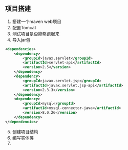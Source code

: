 ## 项目搭建
1. 搭建一个maven web项目
2. 配置Tomcat
3. 测试项目是否能够跑起来
4. 导入jar包
```xml
<dependencies>  
	<dependency>  
		<groupId>javax.servlet</groupId>  
		<artifactId>servlet-api</artifactId>  
		<version>2.5</version>  
	</dependency>  
	<dependency>  
		<groupId>javax.servlet.jsp</groupId>  
		<artifactId>javax.servlet.jsp-api</artifactId>  
		<version>2.3.3</version>  
	</dependency>  
	<dependency>  
		<groupId>mysql</groupId>  
		<artifactId>mysql-connector-java</artifactId>  
		<version>8.0.26</version>  
	</dependency>  
</dependencies>
```
5. 创建项目结构
6. 编写实体类
7. 